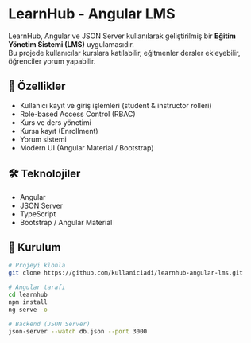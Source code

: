 # LearnHub - Angular LMS

LearnHub, Angular ve JSON Server kullanılarak geliştirilmiş bir **Eğitim Yönetim Sistemi (LMS)** uygulamasıdır.  
Bu projede kullanıcılar kurslara katılabilir, eğitmenler dersler ekleyebilir, öğrenciler yorum yapabilir.  

## 🚀 Özellikler
- Kullanıcı kayıt ve giriş işlemleri (student & instructor rolleri)
- Role-based Access Control (RBAC)
- Kurs ve ders yönetimi
- Kursa kayıt (Enrollment)
- Yorum sistemi
- Modern UI (Angular Material / Bootstrap)

## 🛠️ Teknolojiler
- Angular
- JSON Server
- TypeScript
- Bootstrap / Angular Material

## 📂 Kurulum
```bash
# Projeyi klonla
git clone https://github.com/kullaniciadi/learnhub-angular-lms.git

# Angular tarafı
cd learnhub
npm install
ng serve -o

# Backend (JSON Server)
json-server --watch db.json --port 3000
